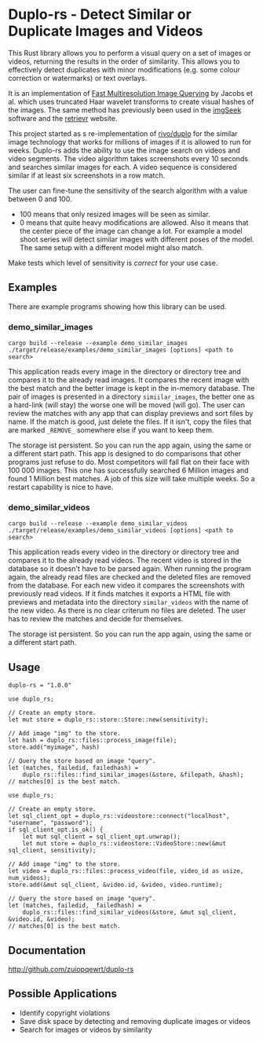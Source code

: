 # Duplo-rs - Detect Similar or Duplicate Images and Videos

This Rust library allows you to perform a visual query on a set of images or videos, returning the results in the order of similarity. This allows you to effectively detect duplicates with minor modifications (e.g. some colour correction or watermarks) or text overlays.

It is an implementation of [Fast Multiresolution Image Querying](http://grail.cs.washington.edu/projects/query/mrquery.pdf) by Jacobs et al. which uses truncated Haar wavelet transforms to create visual hashes of the images. The same method has previously been used in the [imgSeek](http://www.imgseek.net) software and the [retrievr](http://labs.systemone.at/retrievr) website.

This project started as s re-implementation of [rivo/duplo](https://github.com/rivo/duplo) for the similar image technology that works for millions of images if it is allowed to run for weeks. Duplo-rs adds the ability to use the image search on videos and video segments. The video algorithm takes screenshots every 10 seconds and searches similar images for each. A video sequence is considered similar if at least six screenshots in a row match.

The user can fine-tune the sensitivity of the search algorithm with a value between 0 and 100.

- 100 means that only resized images will be seen as similar.
- 0 means that quite heavy modifications are allowed. Also it means that the center piece of the image can change a lot. For example a model shoot series will detect similar images with different poses of the model. The same setup with a different model might also match.

Make tests which level of sensitivity is *correct* for your use case.

## Examples

There are example programs showing how this library can be used.

### demo_similar_images

```
cargo build --release --example demo_similar_images
./target/release/examples/demo_similar_images [options] <path to search>
```

This application reads every image in the directory or directory tree and compares it to the already read images. It compares the recent image with the best match and the better image is kept in the in-memory database. The pair of images is presented in a directory `simiilar_images`, the better one as a hard-link (will stay) the worse one will be moved (will go). The user can review the matches with any app that can display previews and sort files by name. If the match is good, just delete the files. If it isn't, copy the files that are marked `_REMOVE_` somewhere else if you want to keep them.

The storage ist persistent. So you can run the app again, using the same or a different start path. This app is designed to do comparisons that other programs just refuse to do. Most competitors will fall flat on their face with 100 000 images. This one has successfully searched 6 Million images and found 1 Million best matches. A job of this size will take multiple weeks. So a restart capability is nice to have.

### demo_similar_videos

```
cargo build --release --example demo_similar_videos
./target/release/examples/demo_similar_videos [options] <path to search>
```

This application reads every video in the directory or directory tree and compares it to the already read videos. The recent video is stored in the database so it doesn't have to be parsed again. When running the program again, the already read files are checked and the deleted files are removed from the database. For each new video it compares the screenshots with previously read videos. If it finds matches it exports a HTML file with previews and metadata into the directory `similar_videos` with the name of the new video. As there is no clear criterum no files are deleted. The user has to review the matches and decide for themselves.

The storage ist persistent. So you can run the app again, using the same or a different start path.

## Usage

```
duplo-rs = "1.0.0"
```

```
use duplo_rs;

// Create an empty store.
let mut store = duplo_rs::store::Store::new(sensitivity);

// Add image "img" to the store.
let hash = duplo_rs::files::process_image(file);
store.add("myimage", hash)

// Query the store based on image "query".
let (matches, failedid, failedhash) =
    duplo_rs::files::find_similar_images(&store, &filepath, &hash);
// matches[0] is the best match.
```

```
use duplo_rs;

// Create an empty store.
let sql_client_opt = duplo_rs::videostore::connect("localhost", "username", "password");
if sql_client_opt.is_ok() {
    let mut sql_client = sql_client_opt.unwrap();
    let mut store = duplo_rs::videostore::VideoStore::new(&mut sql_client, sensitivity);

// Add image "img" to the store.
let video = duplo_rs::files::process_video(file, video_id as usize, num_videos);
store.add(&mut sql_client, &video.id, &video, video.runtime);

// Query the store based on image "query".
let (matches, failedid, _failedhash) =
    duplo_rs::files::find_similar_videos(&store, &mut sql_client, &video.id, &video);
// matches[0] is the best match.
```

## Documentation

http://github.com/zuiopqewrt/duplo-rs

## Possible Applications

* Identify copyright violations
* Save disk space by detecting and removing duplicate images or videos
* Search for images or videos by similarity
